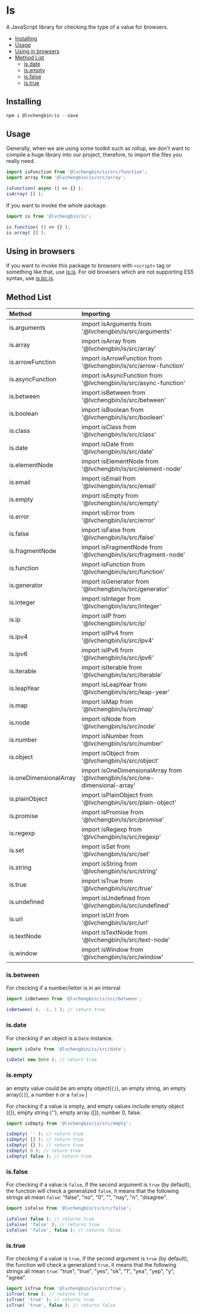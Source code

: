 # Is

A JavaScript library for checking the type of a value for browsers.

<!-- vim-markdown-toc GFM -->

* [Installing](#installing)
* [Usage](#usage)
* [Using in browsers](#using-in-browsers)
* [Method List](#method-list)
    * [is.date](#isdate)
    * [is.empty](#isempty)
    * [is.false](#isfalse)
    * [is.true](#istrue)

<!-- vim-markdown-toc -->

## Installing

```js
npm i @lvchengbin/is --save
```

## Usage

Generally, when we are using some toolkit such as rollup, we don't want to compile a huge library into our project, therefore, to import the files you really need.

```js
import isFunction from '@lvchengbin/is/src/function';
import array from '@lvchengbin/is/src/array';

isFunction( async () => {} );
isArray( [] );
```

If you want to invoke the whole package:

```js
import is from '@lvchengbin/is';

is.function( () => {} );
is.array( [] );
```

## Using in browsers

If you want to invoke this package to browsers with `<script>` tag or something like that, use [is.js](https://raw.githubusercontent.com/LvChengbin/is/master/dist/is.js). For old browsers which are not supporting ES5 syntax, use [is.bc.js](https://raw.githubusercontent.com/LvChengbin/is/master/dist/is.bc.js).

## Method List

| Method | Importing |
|:--|:--|
| is.arguments | import isArguments from '@lvchengbin/is/src/arguments' |
| is.array | import isArray from '@lvchengbin/is/src/array' |
| is.arrowFunction | import isArrowFunction from '@lvchengbin/is/src/arrow-function' |
| is.asyncFunction | import isAsyncFunction from '@lvchengbin/is/src/async-function' |
| is.between | import isBetween from '@lvchengbin/is/src/between' |
| is.boolean | import isBoolean from '@lvchengbin/is/src/boolean' |
| is.class | import isClass from '@lvchengbin/is/src/class' |
| is.date | import isDate from '@lvchengbin/is/src/date' |
| is.elementNode | import isElementNode from '@lvchengbin/is/src/element-node' |
| is.email | import isEmail from '@lvchengbin/is/src/email' |
| is.empty | import isEmpty from '@lvchengbin/is/src/empty' | 
| is.error | import isError from '@lvchengbin/is/src/error' |
| is.false | import isFalse from '@lvchengbin/is/src/false' |
| is.fragmentNode | import isFragmentNode from '@lvchengbin/is/src/fragment-node' |
| is.function | import isFunction from '@lvchengbin/is/src/function' |
| is.generator | import isGenerator from '@lvchengbin/is/src/generator' |
| is.integer | import isInteger from '@lvchengbin/is/src/integer' |
| is.ip | import isIP from '@lvchengbin/is/src/ip' |
| is.ipv4 | import isIPv4 from '@lvchengbin/is/src/ipv4' |
| is.ipv6 | import isIPv6 from '@lvchengbin/is/src/ipv6' |
| is.iterable | import isIterable from '@lvchengbin/is/src/iterable' |
| is.leapYear | import isLeapYear from '@lvchengbin/is/src/leap-year' |
| is.map | import isMap from '@lvchengbin/is/src/map' |
| is.node | import isNode from '@lvchengbin/is/src/node' |
| is.number | import isNumber from '@lvchengbin/is/src/number' |
| is.object | import isObject from '@lvchengbin/is/src/object' |
| is.oneDimensionalArray | import isOneDimensionalArray from '@lvchengbin/is/src/one-dimensional-array' |
| is.plainObject | import isPlainObject from '@lvchengbin/is/src/plain-object' |
| is.promise | import isPromise from '@lvchengbin/is/src/promise' |
| is.regexp | import isRegexp from '@lvchengbin/is/src/regexp' |
| is.set | import isSet from '@lvchengbin/is/src/set' |
| is.string | import isString from '@lvchengbin/is/src/string' |
| is.true | import isTrue from '@lvchengbin/is/src/true' |
| is.undefined | import isUndefined from '@lvchengbin/is/src/undefined' |
| is.url | import isUrl from '@lvchengbin/is/src/url' |
| is.textNode | import isTextNode from '@lvchengbin/is/src/text-node' |
| is.window | import isWindow from '@lvchengbin/is/src/window' |

### is.between

For checking if a number/letter is in an interval

```js
import isBetween from '@lvchengbin/is/src/between';

isBetween( 0, -1, 1 ); // return true
```

### is.date

For checking if an object is a `Date` instance.

```js
import isDate from '@lvchengbin/is/src/date';

isDate( new Date ); // return true
```

### is.empty
an empty value could be am empty object(`{}`), an empty string, an empty array(`[]`), a number `0` or a `false` |

For checking if a value is empty, and empty values include empty object ({}), empty string (''), empty array ([]), number 0, false.

```js
import isEmpty from '@lvchengbin/is/src/empty';

isEmpty( '' ); // return true
isEmpty( [] ); // return true
isEmpty( {} ); // return true
isEmpty( 0 ); // return true
isEmpty( false ); // return true
```

### is.false

For checking if a value is `false`, if the second argument is `true` (by default), the function will check a generalized `false`, it means that the following strings all mean `false`: "false", "no", "0", "", "nay", "n", "disagree".

```js
import isFalse from '@lvchengbin/is/src/false';

isFalse( false ); // returns true
isFalse( 'false' ); // returns true
isFalse( 'false', false ); // returns false
```

### is.true

For checking if a value is `true`, if the second argument is `true` (by default), the function will check a generalized `true`, it means that the following strings all mean `true`: "true", "true", "yes", "ok", "1", "yea", "yep", "y", "agree".

```js
import isTrue from '@lvchengbin/is/src/true';
isTrue( true ); // returns true
isTrue( 'true' ); // returns true
isTrue( 'true', false ); // returns false
```
